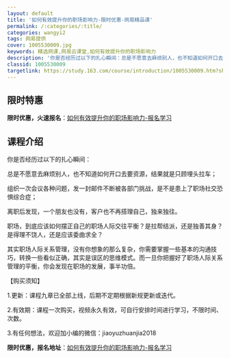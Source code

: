 ```yaml
---
layout: default
title: '如何有效提升你的职场影响力-限时优惠-网易精品课'
permalink: /:categories/:title/
categories: wangyi2
tags: 网易提供
cover: 1005530009.jpg
keywords: 精选网课,网易云课堂,如何有效提升你的职场影响力
description: '你是否经历过以下的扎心瞬间：总是不愿意去麻烦别人，也不知道如何开口去要资源，结果就是只顾埋头拉车；组织一次会议各种问题，'
classid: 1005530009
targetlink: https://study.163.com/course/introduction/1005530009.htm?share=1&shareId=1025206652&utm_campaign=share&utm_medium=iphoneShare&utm_source=&utm_u=1025206652
---
```


## 限时特惠

**限时优惠，火速报名**：[如何有效提升你的职场影响力-报名学习](https://study.163.com/course/introduction/1005530009.htm?share=1&shareId=1025206652&utm_campaign=share&utm_medium=iphoneShare&utm_source=&utm_u=1025206652)

## 课程介绍

你是否经历过以下的扎心瞬间：

总是不愿意去麻烦别人，也不知道如何开口去要资源，结果就是只顾埋头拉车；

组织一次会议各种问题，发一封邮件不断被各部门挑战，是不是患上了职场社交恐惧综合症；

离职后发现，一个朋友也没有，客户也不再搭理自己，独来独往。



职场，到底应该如何摆正自己的职场人际交往平衡？是拉帮结派，还是独善其身？是得理不饶人，还是应该委曲求全？



其实职场人际关系管理，没有你想象的那么复杂，你需要掌握一些基本的沟通技巧，转换一些看似正确，其实是误区的思维模式。而一旦你把握好了职场人际关系管理的平衡，你会发现在职场的发展，事半功倍。



【购买须知】

1.更新：课程九章已全部上线，后期不定期根据新规更新或迭代。

2.有效期：课程一次购买，视频永久有效，可自行安排时间进行学习，不限时间、次数。

3.有任何想法，欢迎加小编的微信：jiaoyuzhuanjia2018

**限时优惠，报名地址**：[如何有效提升你的职场影响力-报名学习](https://study.163.com/course/introduction/1005530009.htm?share=1&shareId=1025206652&utm_campaign=share&utm_medium=iphoneShare&utm_source=&utm_u=1025206652)

